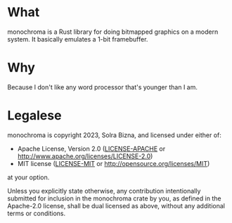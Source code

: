 # What

monochroma is a Rust library for doing bitmapped graphics on a modern system. It basically emulates a 1-bit framebuffer.

# Why

Because I don't like any word processor that's younger than I am.

# Legalese

monochroma is copyright 2023, Solra Bizna, and licensed under either of:

 * Apache License, Version 2.0
   ([LICENSE-APACHE](LICENSE-APACHE) or
   <http://www.apache.org/licenses/LICENSE-2.0>)
 * MIT license
   ([LICENSE-MIT](LICENSE-MIT) or <http://opensource.org/licenses/MIT>)

at your option.

Unless you explicitly state otherwise, any contribution intentionally submitted for inclusion in the monochroma crate by you, as defined in the Apache-2.0 license, shall be dual licensed as above, without any additional terms or conditions.
